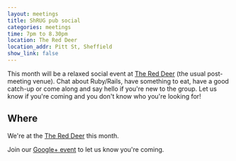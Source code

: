 ```yaml
---
layout: meetings
title: ShRUG pub social
categories: meetings
time: 7pm to 8.30pm
location: The Red Deer
location_addr: Pitt St, Sheffield
show_link: false
---
```


This month will be a relaxed social event at [The Red
Deer](http://www.red-deer-sheffield.co.uk/) (the usual post-meeting
venue). Chat about Ruby/Rails, have something to eat, have a good catch-up or come along and say
hello if you're new to the group. Let us know if you're coming and you
don't know who you're looking for!


## Where

We're at the
[The Red Deer](http://www.red-deer-sheffield.co.uk/) this month.

Join our [Google+
event](https://plus.google.com/events/c34mn0ait86q2o7vbdmpep4l4cc) to let us know you're coming.
